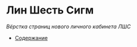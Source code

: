 # Лин Шесть Сигм

_Вёрстка страниц нового личного кабинета ЛШС_

- [Содержание](https://iserejatoje.github.io/lshs/content.html)